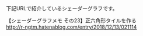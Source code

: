 下記URLで紹介しているシェーダーグラフです。<br>

【シェーダーグラフメモ その23】正六角形タイルを作る 
<br>
http://r-ngtm.hatenablog.com/entry/2018/12/13/021114